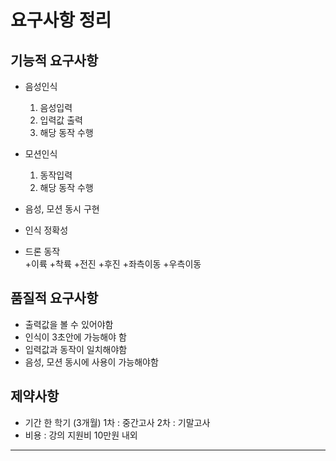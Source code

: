 # 요구사항 정리

## 기능적 요구사항
- 음성인식
  1. 음성입력
  2. 입력값 출력
  3. 해당 동작 수행
  
- 모션인식
  1. 동작입력
  2. 해당 동작 수행
  
- 음성, 모션 동시 구현

- 인식 정확성

- 드론 동작<br/>
  +이륙
  +착륙
  +전진
  +후진
  +좌측이동
  +우측이동
  

## 품질적 요구사항
- 출력값을 볼 수 있어야함
- 인식이 3초안에 가능해야 함
- 입력값과 동작이 일치해야함
- 음성, 모션 동시에 사용이 가능해야함

## 제약사항
- 기간
  한 학기 (3개월)
  1차 : 중간고사
  2차 : 기말고사
- 비용 : 강의 지원비 10만원 내외

---


